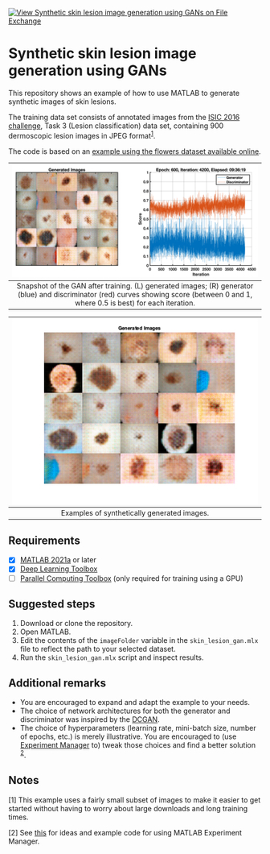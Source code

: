 [![View Synthetic skin lesion image generation using GANs on File Exchange](https://www.mathworks.com/matlabcentral/images/matlab-file-exchange.svg)](https://www.mathworks.com/matlabcentral/fileexchange/96752-synthetic-skin-lesion-image-generation-using-gans)
# Synthetic skin lesion image generation using GANs
This repository shows an example of how to use MATLAB to generate synthetic images of skin lesions.

The training data set consists of annotated images from the [ISIC 2016 challenge](https://challenge.isic-archive.com/data), Task 3 (Lesion classification) data set, containing 900 dermoscopic lesion images in JPEG format<sup>[1](#myfootnote1)</sup>.

The code is based on an [example using the flowers dataset available online](https://www.mathworks.com/help/deeplearning/ug/train-generative-adversarial-network.html). 

| ![](figures/gan_skin4.png) |
|:--:|
| Snapshot of the GAN after training. (L) generated images; (R) generator (blue) and discriminator (red) curves showing score (between 0 and 1, where 0.5 is best) for each iteration.|

| ![](figures/gan_skin3.png) |
|:--:|
| Examples of synthetically generated images.|
## Requirements
- [X]  [MATLAB 2021a](https://www.mathworks.com/products/matlab.html) or later
- [X]  [Deep Learning Toolbox](https://www.mathworks.com/products/deep-learning.html)
- [ ]  [Parallel Computing Toolbox](https://www.mathworks.com/products/parallel-computing.html) (only required for training using a GPU)
## Suggested steps
1. Download or clone the repository.
2. Open MATLAB.
3. Edit the contents of the `imageFolder` variable in the `skin_lesion_gan.mlx` file to reflect the path to your selected dataset. 
4. Run the `skin_lesion_gan.mlx` script and inspect results.
## Additional remarks

- You are encouraged to expand and adapt the example to your needs.
- The choice of network architectures for both the generator and discriminator was inspired by the [DCGAN](https://paperswithcode.com/paper/unsupervised-representation-learning-with-1).
- The choice of  hyperparameters (learning rate, mini-batch size, number of epochs, etc.) is merely illustrative. You are encouraged to (use [Experiment Manager](https://www.mathworks.com/help/deeplearning/ref/experimentmanager-app.html) to) tweak those choices and find a better solution <sup>[2](#myfootnote2)</sup>.
## Notes
<a name="myfootnote1">[1]</a> This example uses a fairly small subset of images to make it easier to get started without having to worry about large downloads and long training times. 

<a name="myfootnote2">[2]</a> See [this](https://www.mathworks.com/matlabcentral/fileexchange/93980-managing-medical-image-classification-experiments?s_tid=prof_contriblnk) for ideas and example code for using MATLAB Experiment Manager.   
